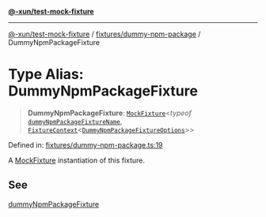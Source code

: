 [**@-xun/test-mock-fixture**](../../../README.md)

***

[@-xun/test-mock-fixture](../../../README.md) / [fixtures/dummy-npm-package](../README.md) / DummyNpmPackageFixture

# Type Alias: DummyNpmPackageFixture

> **DummyNpmPackageFixture**: [`MockFixture`](../../../types/fixtures/type-aliases/MockFixture.md)\<*typeof* [`dummyNpmPackageFixtureName`](../variables/dummyNpmPackageFixtureName.md), [`FixtureContext`](../../../types/fixtures/type-aliases/FixtureContext.md)\<[`DummyNpmPackageFixtureOptions`](DummyNpmPackageFixtureOptions.md)\>\>

Defined in: [fixtures/dummy-npm-package.ts:19](https://github.com/Xunnamius/test-utils/blob/c1219168b725e263abb557d96549b7b98bdb4b4c/packages/test-mock-fixture/src/fixtures/dummy-npm-package.ts#L19)

A [MockFixture](../../../types/fixtures/type-aliases/MockFixture.md) instantiation of this fixture.

## See

[dummyNpmPackageFixture](../functions/dummyNpmPackageFixture.md)
